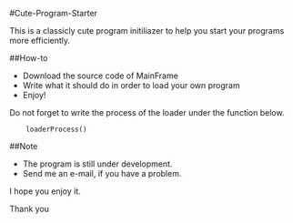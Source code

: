 ﻿#Cute-Program-Starter

This is a classicly cute program initiliazer to help you start your programs more efficiently.

##How-to
 - Download the source code of MainFrame
 - Write what it should do in order to load your own program
 - Enjoy!

Do not forget to write the process of the loader under the function below.

```
	loaderProcess()
```

##Note
 - The program is still under development.
 - Send me an e-mail, if you have a problem.

I hope you enjoy it.

Thank you
